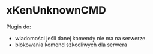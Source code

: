 # xKenUnknownCMD
Plugin do: 
- wiadomości jeśli danej komendy nie ma na serwerze. 
- blokowania komend szkodliwych dla serwera
